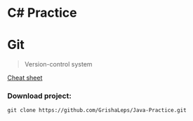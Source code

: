 # C# Practice

# Git
> Version-control system

[Cheat sheet](http://overapi.com/static/cs/git-cheat-sheet.pdf)

### Download project:
```git clone https://github.com/GrishaLeps/Java-Practice.git```